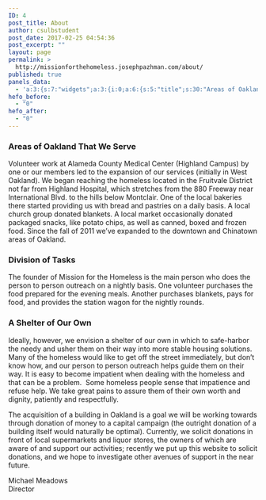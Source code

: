 ```yaml
---
ID: 4
post_title: About
author: csulbstudent
post_date: 2017-02-25 04:54:36
post_excerpt: ""
layout: page
permalink: >
  http://missionforthehomeless.josephpazhman.com/about/
published: true
panels_data:
  - 'a:3:{s:7:"widgets";a:3:{i:0;a:6:{s:5:"title";s:30:"Areas of Oakland That We Serve";s:4:"text";s:685:"<p>Volunteer work at Alameda County Medical Center (Highland Campus) by one or our members led to the expansion of our services (initially in West Oakland). We began reaching the homeless located in the Fruitvale District not far from Highland Hospital, which stretches from the 880 Freeway near International Blvd. to the hills below Montclair. One of the local bakeries there started providing us with bread and pastries on a daily basis. A local church group donated blankets. A local market occasionally donated packaged snacks, like potato chips, as well as canned, boxed and frozen food. Since the fall of 2011 we’ve expanded to the downtown and Chinatown areas of Oakland.</p>";s:20:"text_selected_editor";s:7:"tinymce";s:5:"autop";b:1;s:12:"_sow_form_id";s:13:"58cc2e61089fd";s:11:"panels_info";a:6:{s:5:"class";s:31:"SiteOrigin_Widget_Editor_Widget";s:4:"grid";i:0;s:4:"cell";i:0;s:2:"id";i:0;s:9:"widget_id";s:36:"fdb52cc1-b4f0-43fe-9e63-236c7f482d36";s:5:"style";a:2:{s:27:"background_image_attachment";b:0;s:18:"background_display";s:4:"tile";}}}i:1;a:6:{s:5:"title";s:17:"Division of Tasks";s:4:"text";s:287:"<p>The founder of Mission for the Homeless is the main person who does the person to person outreach on a nightly basis. One volunteer purchases the food prepared for the evening meals. Another purchases blankets, pays for food, and provides the station wagon for the nightly rounds.</p>";s:20:"text_selected_editor";s:7:"tinymce";s:5:"autop";b:1;s:12:"_sow_form_id";s:13:"58cc2e5e217b8";s:11:"panels_info";a:7:{s:5:"class";s:31:"SiteOrigin_Widget_Editor_Widget";s:3:"raw";b:0;s:4:"grid";i:0;s:4:"cell";i:0;s:2:"id";i:1;s:9:"widget_id";s:36:"fdb52cc1-b4f0-43fe-9e63-236c7f482d36";s:5:"style";a:1:{s:18:"background_display";s:4:"tile";}}}i:2;a:6:{s:5:"title";s:20:"A Shelter of Our Own";s:4:"text";s:1066:"<p>Ideally, however, we envision a shelter of our own in which to safe-harbor the needy and usher them on their way into more stable housing solutions. Many of the homeless would like to get off the street immediately, but don’t know how, and our person to person outreach helps guide them on their way. It is easy to become impatient when dealing with the homeless and that can be a problem.  Some homeless people sense that impatience and refuse help. We take great pains to assure them of their own worth and dignity, patiently and respectfully.</p><p>The acquisition of a building in Oakland is a goal we will be working towards through donation of money to a capital campaign (the outright donation of a building itself would naturally be optimal). Currently, we solicit donations in front of local supermarkets and liquor stores, the owners of which are aware of and support our activities; recently we put up this website to solicit donations, and we hope to investigate other avenues of support in the near future.</p><p>Michael Meadows<br /> Director</p>";s:20:"text_selected_editor";s:7:"tinymce";s:5:"autop";b:1;s:12:"_sow_form_id";s:13:"58cc2e5d5ac99";s:11:"panels_info";a:7:{s:5:"class";s:31:"SiteOrigin_Widget_Editor_Widget";s:3:"raw";b:0;s:4:"grid";i:0;s:4:"cell";i:0;s:2:"id";i:2;s:9:"widget_id";s:36:"fdb52cc1-b4f0-43fe-9e63-236c7f482d36";s:5:"style";a:1:{s:18:"background_display";s:4:"tile";}}}}s:5:"grids";a:1:{i:0;a:2:{s:5:"cells";i:1;s:5:"style";a:2:{s:13:"bottom_margin";s:5:"-30px";s:18:"background_display";s:4:"tile";}}}s:10:"grid_cells";a:1:{i:0;a:2:{s:4:"grid";i:0;s:6:"weight";i:1;}}}'
hefo_before:
  - "0"
hefo_after:
  - "0"
---
```

<h3 class="widget-title">Areas of Oakland That We Serve</h3>
<p>Volunteer work at Alameda County Medical Center (Highland Campus) by one or our members led to the expansion of our services (initially in West Oakland). We began reaching the homeless located in the Fruitvale District not far from Highland Hospital, which stretches from the 880 Freeway near International Blvd. to the hills below Montclair. One of the local bakeries there started providing us with bread and pastries on a daily basis. A local church group donated blankets. A local market occasionally donated packaged snacks, like potato chips, as well as canned, boxed and frozen food. Since the fall of 2011 we’ve expanded to the downtown and Chinatown areas of Oakland.</p>
<h3 class="widget-title">Division of Tasks</h3>
<p>The founder of Mission for the Homeless is the main person who does the person to person outreach on a nightly basis. One volunteer purchases the food prepared for the evening meals. Another purchases blankets, pays for food, and provides the station wagon for the nightly rounds.</p>
<h3 class="widget-title">A Shelter of Our Own</h3>
<p>Ideally, however, we envision a shelter of our own in which to safe-harbor the needy and usher them on their way into more stable housing solutions. Many of the homeless would like to get off the street immediately, but don’t know how, and our person to person outreach helps guide them on their way. It is easy to become impatient when dealing with the homeless and that can be a problem.&nbsp; Some homeless people sense that impatience and refuse help. We take great pains to assure them of their own worth and dignity, patiently and respectfully.</p>
<p>The acquisition of a building in Oakland is a goal we will be working towards through donation of money to a capital campaign (the outright donation of a building itself would naturally be optimal). Currently, we solicit donations in front of local supermarkets and liquor stores, the owners of which are aware of and support our activities; recently we put up this website to solicit donations, and we hope to investigate other avenues of support in the near future.</p>
<p>Michael Meadows<br>
Director</p>